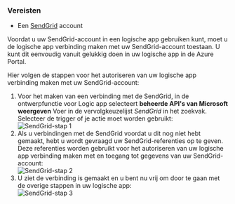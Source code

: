 ### <a name="prerequisites"></a>Vereisten
* Een [SendGrid](https://www.SendGrid.com/) account 

Voordat u uw SendGrid-account in een logische app gebruiken kunt, moet u de logische app verbinding maken met uw SendGrid-account toestaan. U kunt dit eenvoudig vanuit gelukkig doen in uw logische app in de Azure Portal. 

Hier volgen de stappen voor het autoriseren van uw logische app verbinding maken met uw SendGrid-account:

1. Voor het maken van een verbinding met de SendGrid, in de ontwerpfunctie voor Logic app selecteert **beheerde API's van Microsoft weergeven** Voer in de vervolgkeuzelijst *SendGrid* in het zoekvak. Selecteer de trigger of je actie moet worden gebruikt:  
   ![SendGrid-stap 1](./media/connectors-create-api-sendgrid/sendgrid-1.png)
2. Als u verbindingen met de SendGrid voordat u dit nog niet hebt gemaakt, hebt u wordt gevraagd uw SendGrid-referenties op te geven. Deze referenties worden gebruikt voor het autoriseren van uw logische app verbinding maken met en toegang tot gegevens van uw SendGrid-account:  
   ![SendGrid-stap 2](./media/connectors-create-api-sendgrid/sendgrid-2.png)
3. U ziet de verbinding is gemaakt en u bent nu vrij om door te gaan met de overige stappen in uw logische app:  
   ![SendGrid-stap 3](./media/connectors-create-api-sendgrid/sendgrid-3.png)   

